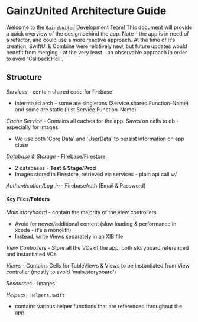 # GainzUnited Architecture Guide

Welcome to the `GainzUnited` Development Team! This document will provide a quick overview of the design behind the app. Note - the app is in need of a refactor, and could use a more reactive approach.  At the time of it's creation, SwiftUI & Combine were relatively new, but future updates would benefit from merging - at the very least - an observable approach in order to avoid 'Callback Hell'.

## Structure
*Services* - contain shared code for firebase
- Intermixed arch - some are singletons (Service.shared.Function-Name) and some are static (just Service.Function-Name)

*Cache Service* - Contains all caches for the app. Saves on calls to db - especially for images.
- We use both 'Core Data' and 'UserData' to persist information on app close

*Database & Storage* - Firebase/Firestore
- 2 databases - **Test** & **Stage/Prod**
- Images stored in Firestore, retrieved via services - plain api call w/ 

*Authentication/Log-in* - FirebaseAuth (Email & Password)

#### Key Files/Folders

*Main.storyboard* - contain the majority of the view controllers
- Avoid for newer/additional content (slow loading & performance in xcode - it's a monolith)
- Instead, write Views separately in an XIB file

*View Controllers* - Store all the VCs of the app, both storyboard referenced and instantiated VCs

*Views* - Contains Cells for TableViews & Views to be instantiated from View controller (mostly to avoid 'main.storyboard')

*Resources* - Images

*Helpers* - `Helpers.swift`
- contains various helper functions that are referenced throughout the app.


